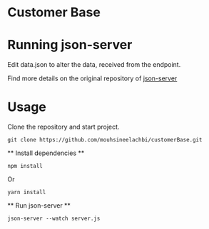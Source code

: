 
  

# Customer Base

  

  

# Running json-server

  

Edit data.json to alter the data, received from the endpoint.

  

Find more details on the original repository of [json-server](https://github.com/typicode/json-server)

  

  

# Usage

  

Clone the repository and start project.

  

 ``` git clone https://github.com/mouhsineelachbi/customerBase.git ```

  

** Install dependencies **

  ``` npm install ```

Or

 ``` yarn install ```

  

** Run json-server **

  ``` json-server --watch server.js ```